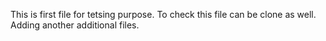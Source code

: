 This is first file for tetsing purpose. 
To check this file can be clone as well.
Adding another additional files.
